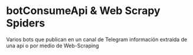 # botConsumeApi & Web Scrapy Spiders
Varios bots que publican en un canal de Telegram información extraida de una api o por medio de Web-Scraping
